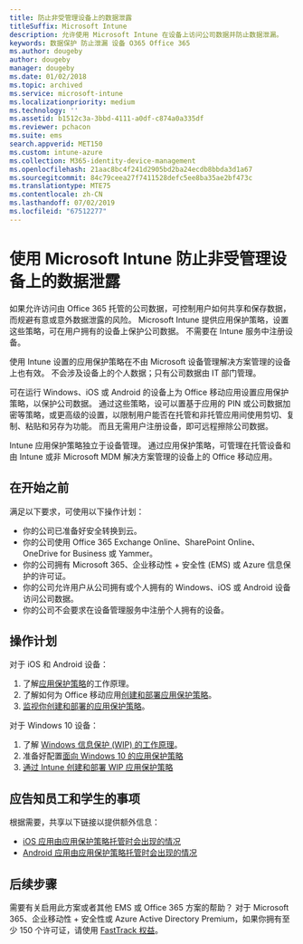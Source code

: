```yaml
---
title: 防止非受管理设备上的数据泄露
titleSuffix: Microsoft Intune
description: 允许使用 Microsoft Intune 在设备上访问公司数据并防止数据泄漏。
keywords: 数据保护 防止泄漏 设备 O365 Office 365
ms.author: dougeby
author: dougeby
manager: dougeby
ms.date: 01/02/2018
ms.topic: archived
ms.service: microsoft-intune
ms.localizationpriority: medium
ms.technology: ''
ms.assetid: b1512c3a-3bbd-4111-a0df-c874a0a335df
ms.reviewer: pchacon
ms.suite: ems
search.appverid: MET150
ms.custom: intune-azure
ms.collection: M365-identity-device-management
ms.openlocfilehash: 21aac8bc4f241d2905bd2ba24ecdb8bbda3d1a67
ms.sourcegitcommit: 84c79ceea27f7411528defc5ee8ba35ae2bf473c
ms.translationtype: MTE75
ms.contentlocale: zh-CN
ms.lasthandoff: 07/02/2019
ms.locfileid: "67512277"
---
```

# <a name="prevent-data-leaks-on-non-managed-devices-using-microsoft-intune"></a>使用 Microsoft Intune 防止非受管理设备上的数据泄露

如果允许访问由 Office 365 托管的公司数据，可控制用户如何共享和保存数据，而规避有意或意外数据泄露的风险。 Microsoft Intune 提供应用保护策略，设置这些策略，可在用户拥有的设备上保护公司数据。 不需要在 Intune 服务中注册设备。 

使用 Intune 设置的应用保护策略在不由 Microsoft 设备管理解决方案管理的设备上也有效。 不会涉及设备上的个人数据；只有公司数据由 IT 部门管理。 

可在运行 Windows、iOS 或 Android 的设备上为 Office 移动应用设置应用保护策略，以保护公司数据。 通过这些策略，设可以置基于应用的 PIN 或公司数据加密等策略，或更高级的设置，以限制用户能否在托管和非托管应用间使用剪切、复制、粘贴和另存为功能。 而且无需用户注册设备，即可远程擦除公司数据。 

Intune 应用保护策略独立于设备管理。 通过应用保护策略，可管理在托管设备和由 Intune 或非 Microsoft MDM 解决方案管理的设备上的 Office 移动应用。 

## <a name="before-you-begin"></a>在开始之前

满足以下要求，可使用以下操作计划：
* 你的公司已准备好安全转换到云。
* 你的公司使用 Office 365 Exchange Online、SharePoint Online、OneDrive for Business 或 Yammer。
* 你的公司拥有 Microsoft 365、企业移动性 + 安全性 (EMS) 或 Azure 信息保护的许可证。
* 你的公司允许用户从公司拥有或个人拥有的 Windows、iOS 或 Android 设备访问公司数据。 
* 你的公司不会要求在设备管理服务中注册个人拥有的设备。 

## <a name="action-plan"></a>操作计划

对于 iOS 和 Android 设备： 

1. 了解[应用保护策略](app-protection-policy.md)的工作原理。
2. 了解如何为 Office 移动应用[创建和部署应用保护策略](app-protection-policies.md)。 
3. [监视你创建和部署的应用保护策略](app-protection-policies-monitor.md)。 

对于 Windows 10 设备： 

1. 了解 [Windows 信息保护 (WIP) 的工作原理](https://docs.microsoft.com/windows/threat-protection/windows-information-protection/protect-enterprise-data-using-wip)。 
2. 准备好配置[面向 Windows 10 的应用保护策略](app-protection-policies-configure-windows-10.md)
3. [通过 Intune 创建和部署 WIP 应用保护策略](windows-information-protection-policy-create.md)

## <a name="what-to-tell-employees-and-students"></a>应告知员工和学生的事项

根据需要，共享以下链接以提供额外信息： 
* [iOS 应用由应用保护策略托管时会出现的情况](app-protection-enabled-apps-ios.md)
* [Android 应用由应用保护策略托管时会出现的情况](app-protection-enabled-apps-android.md) 

## <a name="next-steps"></a>后续步骤

需要有关启用此方案或者其他 EMS 或 Office 365 方案的帮助？ 对于 Microsoft 365、企业移动性 + 安全性或 Azure Active Directory Premium，如果你拥有至少 150 个许可证，请使用 [FastTrack 权益](https://docs.microsoft.com/enterprise-mobility-security/solutions/enterprise-mobility-fasttrack-program)。 
